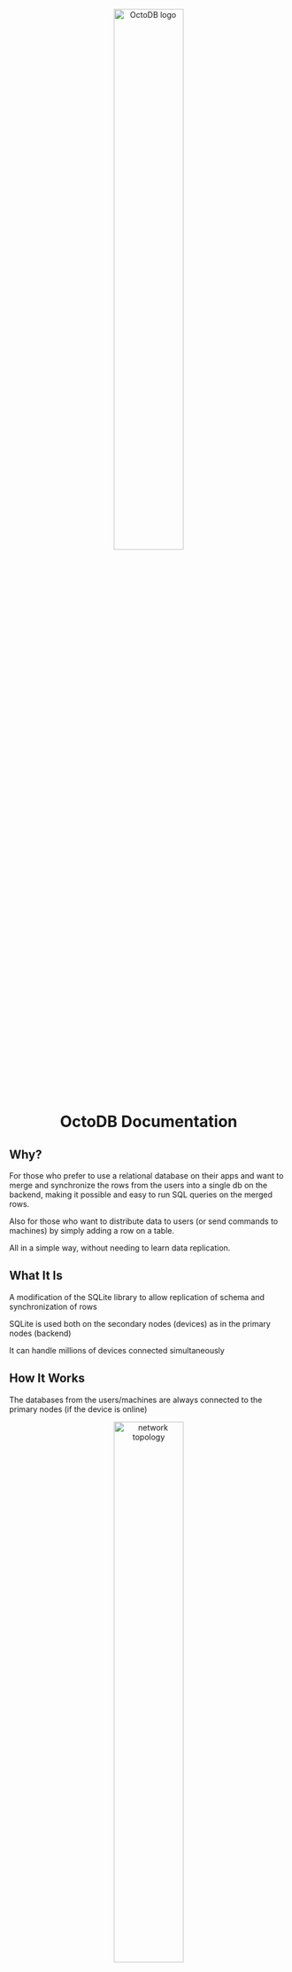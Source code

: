 <p align="center"><img width="50%" src="images/octodb-logo.jpg" alt="OctoDB logo"></p>

<h1 align="center">OctoDB Documentation</h1>


Why?
----

For those who prefer to use a relational database on their apps and want to merge and synchronize the rows from the users into a single db on the backend, making it possible and easy to run SQL queries on the merged rows.

Also for those who want to distribute data to users (or send commands to machines) by simply adding a row on a table.

All in a simple way, without needing to learn data replication.


What It Is
----------

A modification of the SQLite library to allow replication of schema and synchronization of rows

SQLite is used both on the secondary nodes (devices) as in the primary nodes (backend)

It can handle millions of devices connected simultaneously


How It Works
------------

The databases from the users/machines are always connected to the primary nodes (if the device is online)

<p align="center"><img width="50%" src="images/network-topology.png" alt="network topology"></p>

The administrator (anyone with access to the primary nodes) can create tables and indexes on a primary node (backend) and the schema will be replicated to the other primary nodes and to all the secondary nodes (users/machines)

When users or machines create rows on the local instance of a table, the rows are replicated to the backend and merged on a single table


### The `row_owner` column

To enable row replication on a table we use a special column with the name `row_owner`. This column holds information about the row ownership. We can add this column when the table is created or later

Here is an example of creating a table with the row_owner column:

    CREATE TABLE contacts (id INTEGER PRIMARY KEY, name, email, row_owner)

And here is an example of adding the row_owner column to an existing table:

    ALTER TABLE contacts ADD COLUMN row_owner

When the column is added to an already populated table, all the rows remain local


### Row Types

There are 3 types of rows that can be on these tables:

* User rows
* Global rows
* Local rows


#### User rows

The *user rows* are created by the user/machine locally and then are synchronized to the same table on the backend and to other devices of the same user/machine. These rows are owned by the user/machine and identified by the `user_id` on the `row_owner` column.

<p align="center"><img width="50%" src="images/user-rows.png" alt="User rows"></p>


#### Global rows

The *global rows* are created at the primary nodes and then are replicated to all the nodes (users/machines). These rows are owned by the administrators and identified by a `*` on the `row_owner` column.

<p align="center"><img width="50%" src="images/global-rows.png" alt="Global rows"></p>


#### Local rows

The *local rows* can be created at any node. They are not replicated, they are present only at the local device. These rows are identified by a `NULL` on the `row_owner` column.

<p align="center"><img width="50%" src="images/local-rows.png" alt="Local rows"></p>


#### Mixing all

It is possible to have different types of rows on the same table

<p align="center"><img width="50%" src="images/mixed-rows.png" alt="Mixed rows"></p>

 Row Type   | row_owner
----------- | ----------
 User row   | {user_id}
 Public row | *
 Local row  | NULL

When the application executes an `UPDATE` or `DELETE` SQL command on the user's device the command will only affect the rows from that user (user rows and local rows).



## Inserting Rows

Here are some examples according to the row type

### User row

Do not specify the `row_owner` on the list of columns:

    INSERT INTO contacts (name,email) VALUES ('John','john@email.com')

Or use the `this_user()` function as the value:

    INSERT INTO contacts (name,email,row_owner) VALUES ('John','john@email.com',this_user())


### Public row

Insert a `*` on the `row_owner` column. This is only possible on primary nodes:

    INSERT INTO contacts (name,email,row_owner) VALUES ('John','john@email.com','*')


### Local row

Insert a `NULL` on the `row_owner` column:

    INSERT INTO contacts (name,email,row_owner) VALUES ('John','john@email.com',NULL)


### Sending Rows to Specific Users / Machines

The primary nodes (backend) can insert rows that are replicated only to specific users

<p align="center"><img width="50%" src="images/insert_to_specific_user.png" alt="Send rows to specific user"></p>

This is done by informing the user id on the `row_owner` column when inserting the row:

    INSERT INTO queue (command,row_owner) VALUES ('do something',123)

This can be used to send messages to specific users or machines. If the device is off-line it
will retrieve the content on the next time it becomes on-line

The user becomes the owner of the row, so it can update or delete it


## Updating the value of the `row_owner` column

It is not possible to transfer the ownership of a row to another user

But we can increase the visibility of a row (change the row type)

These are the allowed modifications:

* From local row (only on this device) to a user row (shared between the devices from the same user and shared with the primary nodes)

      UPDATE table SET row_owner = this_node() WHERE ...

* Rows from the administrator can become public rows

      UPDATE table SET row_owner = '*' WHERE ...


## Rename or Remove the `row_owner` column

These operations are not allowed. You must drop the table and recreate it.

    CREATE TABLE new_table AS SELECT ... FROM old_table
    DROP TABLE old_table

Notice that the new table without the `row_owner` column can only contain local rows. These rows are NOT replicated to other devices.


## Tables without the `row_owner` column

There is no replication or synchronization of rows on these tables, they can only contain local rows.


## Private tables

> Under testing - not yet available!

The "private tables" are replicated only at the primary nodes. They are useful when you do not want the secondary nodes to have even the table structure.

Example use: to store information about each user or machine or device, like login. Or to store any other information that are for internal use.

To create a private table use the `private_` prefix on the table name:

    CREATE TABLE private_users (user_id INTEGER PRIMARY KEY, name, email, row_owner)

The same rules apply for replication of rows: we need to add a `row_owner` column if we want to replicate rows between the primary nodes, and we need to set the value accordingly for user rows and local rows.


## Conflicts

Conflicts on insertions are avoided by using a special numbering on the row ids

Each device has a unique "node id". When inserting rows to a "rowid table" the row id will be composed of the node id + a sequential number

For this reason we must use an `INTEGER PRIMARY KEY` field when creating a table that will contain replicated rows

Example:

    CREATE TABLE contacts (id INTEGER PRIMARY KEY, name, email, row_owner)

And avoid text and multi-column primary keys and `WITHOUT ROWID` tables

If you need to use these kind of primary keys you can still avoid conflicts on insertions by either using a unique prefix for each device or using a random prefix

    CREATE TABLE node_settings (node INTEGER, name TEXT, value TEXT, row_owner, PRIMARY KEY(node,name)) WITHOUT ROWID

If no precaution is used regarding primary keys then OctoDB will accept the first insertion that arrives on the primary nodes and the subsequent ones with the same primary key will be rejected as a contraint violation (duplicated primary key). Notice that the entire transaction comming from the secondary node will be rejected in this case.

Conflicts on `UPDATE` commands: the last command to arrive on the primary nodes will overwrite the content from previous modifications

Conflicts on `DELETE` commands: the first command to arrive on the primary nodes will delete the row(s) and the subsequent ones will fail silently

Conflicts that trigger contraint violations, like `CREATE TABLE` with the same name, work in "native" way: the first command succeeds and the conflicting ones fail

> Important!
> 
> When a command is rejected on the primary nodes the whole transaction is rolled back! Have this in mind when creating transactions on your apps


How To Use It
-------------

Here are the steps for an application:

1. Open the db using a URI
2. Wait until the database is ready for access
3. Use the database

Important Notes:

- Your application needs to use the OctoDB library instead of the system's SQLite library. Check details for each programming language
- Do not ship a db file with the app! The database will be downloaded from the primary nodes on the first connection
- Create tables with integer primary keys. If text is required, use a unique prefix for each device or create a multi-column primary key with the prefix column as the first one
- Open a single connection to each db file



Limitations
-----------

Permanent:

- A single connection to each db file

On the current version, to be improved:

- Only simple UPDATE commands, without FROM/JOIN and LIMIT clauses, and without agregation on the WHERE clause
- Only simple DELETE commands, without LIMIT clause
- Nearly 1000 writes per second overall (no limit on reads)
